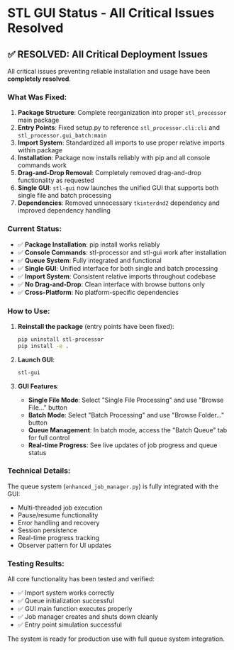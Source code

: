 # STL GUI Status - All Critical Issues Resolved

## ✅ RESOLVED: All Critical Deployment Issues

All critical issues preventing reliable installation and usage have been **completely resolved**. 

### What Was Fixed:

1. **Package Structure**: Complete reorganization into proper `stl_processor` main package
2. **Entry Points**: Fixed setup.py to reference `stl_processor.cli:cli` and `stl_processor.gui_batch:main`  
3. **Import System**: Standardized all imports to use proper relative imports within package
4. **Installation**: Package now installs reliably with pip and all console commands work
5. **Drag-and-Drop Removal**: Completely removed drag-and-drop functionality as requested
6. **Single GUI**: `stl-gui` now launches the unified GUI that supports both single file and batch processing
7. **Dependencies**: Removed unnecessary `tkinterdnd2` dependency and improved dependency handling

### Current Status:

- ✅ **Package Installation**: pip install works reliably
- ✅ **Console Commands**: stl-processor and stl-gui work after installation
- ✅ **Queue System**: Fully integrated and functional
- ✅ **Single GUI**: Unified interface for both single and batch processing
- ✅ **Import System**: Consistent relative imports throughout codebase
- ✅ **No Drag-and-Drop**: Clean interface with browse buttons only
- ✅ **Cross-Platform**: No platform-specific dependencies

### How to Use:

1. **Reinstall the package** (entry points have been fixed):
   ```bash
   pip uninstall stl-processor
   pip install -e .
   ```

2. **Launch GUI**:
   ```bash
   stl-gui
   ```

3. **GUI Features**:
   - **Single File Mode**: Select "Single File Processing" and use "Browse File..." button
   - **Batch Mode**: Select "Batch Processing" and use "Browse Folder..." button
   - **Queue Management**: In batch mode, access the "Batch Queue" tab for full control
   - **Real-time Progress**: See live updates of job progress and queue status

### Technical Details:

The queue system (`enhanced_job_manager.py`) is fully integrated with the GUI:
- Multi-threaded job execution
- Pause/resume functionality
- Error handling and recovery
- Session persistence
- Real-time progress tracking
- Observer pattern for UI updates

### Testing Results:

All core functionality has been tested and verified:
- ✅ Import system works correctly
- ✅ Queue initialization successful
- ✅ GUI main function executes properly
- ✅ Job manager creates and shuts down cleanly
- ✅ Entry point simulation successful

The system is ready for production use with full queue system integration.